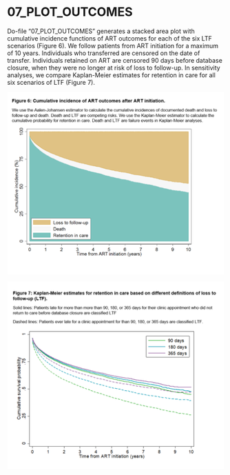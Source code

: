 # 07_PLOT_OUTCOMES
Do-file “07_PLOT_OUTCOMES” generates a stacked area plot with cumulative incidence functions of ART outcomes for each of the six LTF scenarios (Figure 6). 
We follow patients from ART initiation for a maximum of 10 years. Individuals who transferred are censored on the date of transfer. Individuals retained on ART are censored 90 days before database closure, when they were no longer at risk of loss to follow-up. In sensitivity analyses, we compare Kaplan-Meier estimates for retention in care for all six scenarios of LTF (Figure 7).


![Figure 6](Images/Figure6.png)

![Figure 7](Images/Figure7.png)


